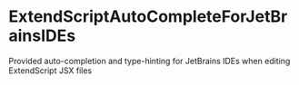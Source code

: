 # ExtendScriptAutoCompleteForJetBrainsIDEs
Provided auto-completion and type-hinting for JetBrains IDEs when editing ExtendScript JSX files
